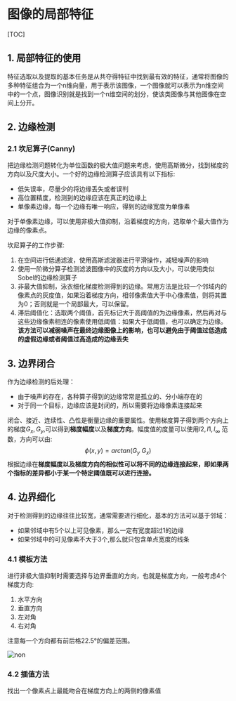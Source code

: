 # 图像的局部特征

[TOC]

## 1. 局部特征的使用

特征选取以及提取的基本任务是从共夺得特征中找到最有效的特征，通常将图像的多种特征组合为一个n维向量，用于表示该图像，一个图像就可以表示为n维空间中的一个点，图像识别就是找到一个n维空间的划分，使该类图像与其他图像在空间上分开。

## 2. 边缘检测

### 2.1 坎尼算子(Canny)

把边缘检测问题转化为单位函数的极大值问题来考虑，使用高斯微分，找到梯度的方向以及尺度大小。一个好的边缘检测算子应该具有以下指标:

+  低失误率，尽量少的将边缘丢失或者误判
+ 高位置精度，检测到的边缘应该在真正的边缘上
+ 单像素边缘，每一个边缘有唯一响应，得到的边缘宽度为单像素

对于单像素边缘，可以使用非极大值抑制，沿着梯度的方向，选取单个最大值作为边缘的像素点。

坎尼算子的工作步骤:

1. 在空间进行低通滤波，使用高斯滤波器进行平滑操作，减轻噪声的影响
2. 使用一阶微分算子检测滤波图像中的灰度的方向以及大小，可以使用类似Sobel的边缘检测算子
3. 非最大值抑制，泳衣细化梯度检测得到的边缘。常用方法是比较一个邻域内的像素点的灰度值，如果沿着梯度方向，相邻像素值大于中心像素值，则将其置为0；否则就是一个局部最大，可以保留。
4. 滞后阈值化：选取两个阈值，首先标记大于高阈值的为边缘像素，然后再对与这些边缘像素相连的像素使用低阈值：如果大于低阈值，也可以确定为边缘。**该方法可以减弱噪声在最终边缘图像上的影响，也可以避免由于阈值过低造成的虚假边缘或者阈值过高造成的边缘丢失**

## 3. 边界闭合

作为边缘检测的后处理：

+ 由于噪声的存在，各种算子得到的边缘常常是孤立的、分小端存在的
+ 对于同一个目标，边缘应该是封闭的，所以需要将边缘像素连接起来

闭合、接近、连续性、凸性是衡量边缘的重要属性。使用梯度算子得到两个方向上的梯度$G_x, G_y$,可以得到**梯度幅度**以及**梯度方向**。幅度值的度量可以使用$l2, l1, l_{\infty}$ 范数，方向可以由:
$$
\phi(x, y) = arctan(G_y \ G_x)
$$
根据边缘在**梯度幅度以及梯度方向的相似性可以将不同的边缘连接起来，即如果两个指标的差异都小于某一个特定阈值既可以进行连接。**

## 4. 边界细化

对于检测得到的边缘往往比较宽，通常需要进行细化，基本的方法可以基于邻域：

+ 如果邻域中有5个以上可见像素，那么一定有宽度超过1的边缘
+ 如果邻域中的可见像素不大于3个,那么就只包含单点宽度的线条

### 4.1 模板方法

进行非极大值抑制时需要选择与边界垂直的方向，也就是梯度方向，一般考虑4个梯度方向:

1. 水平方向
2. 垂直方向
3. 左对角
4. 右对角

注意每一个方向都有前后格22.5°的偏差范围。

![non](http://media.innohub.top/190524-non.png)

### 4.2 插值方法

找出一个像素点上最能吻合在梯度方向上的两侧的像素值